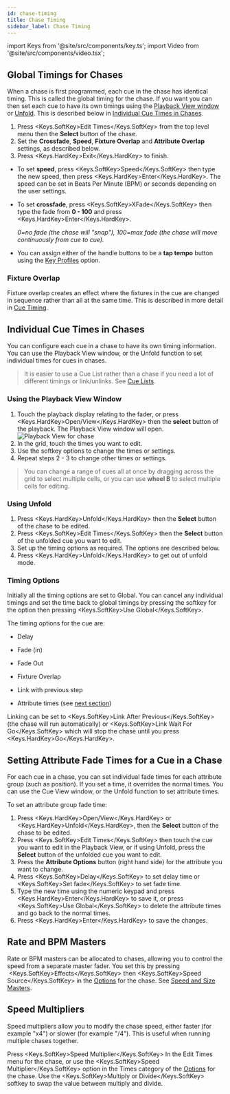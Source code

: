 ```yaml
---
id: chase-timing
title: Chase Timing
sidebar_label: Chase Timing
---
```


import Keys from '@site/src/components/key.ts';
import Video from '@site/src/components/video.tsx';

## Global Timings for Chases

When a chase is first programmed, each cue in the chase has identical
timing. This is called the global timing for the chase. If you want you
can then set each cue to have its own timings using the [Playback View
window](editing-a-chase.md#opening-a-chase-for-editing) or 
[Unfold](editing-a-chase.md#editing-a-chase-using-unfold). This is 
described below in [Individual Cue Times in Chases](#individual-cue-times-in-chases).

1. Press <Keys.SoftKey>Edit Times</Keys.SoftKey> from the top level menu then the **Select** button of
the chase.
2. Set the **Crossfade**, **Speed**, **Fixture Overlap** and **Attribute Overlap**
settings, as described below.
3. Press <Keys.HardKey>Exit</Keys.HardKey> to finish.

-   To set **speed**, press <Keys.SoftKey>Speed</Keys.SoftKey> then type the new speed, then press
    <Keys.HardKey>Enter</Keys.HardKey>. The speed can be set in Beats Per Minute (BPM) or seconds
    depending on the user settings.

-   To set **crossfade**, press <Keys.SoftKey>XFade</Keys.SoftKey> then type the fade from **0 - 100**
    and press <Keys.HardKey>Enter</Keys.HardKey>.

    *0=no fade (the chase will "snap"), 100=max fade (the chase will move
    continuously from cue to cue).*

-   You can assign either of the handle buttons to be a **tap tempo**
    button using the [Key Profiles](../system-settings/key-profiles.md) option.

### Fixture Overlap

Fixture overlap creates an effect where the fixtures in the cue are changed in
sequence rather than all at the same time. This is described in more detail in
[Cue Timing](../cues/cue-timing.md#fade-times-and-fixture-overlap).

## Individual Cue Times in Chases

You can configure each cue in a chase to have its own timing
information. You can use the Playback View window, or the Unfold
function to set individual times for cues in chases.

> It is easier to use a Cue List rather than a chase if you need a 
lot of different timings or link/unlinks. See [Cue Lists](../cue-lists.md).

### Using the Playback View Window

1. Touch the playback display relating to the fader, or press <Keys.HardKey>Open/View</Keys.HardKey> then the **select** button of the playback. The Playback View window will open.<br/>
  ![Playback View for chase](/docs/images/Playback-View-for-chase.png)
2. In the grid, touch the times you want to edit.
3. Use the softkey options to change the times or settings.
4. Repeat steps 2 - 3 to change other times or settings.

> You can change a range of cues all at once by dragging across the
    grid to select multiple cells, or you can use **wheel B** to select
    multiple cells for editing.

### Using Unfold

1. Press <Keys.HardKey>Unfold</Keys.HardKey> then the **Select** button of the chase to be edited.
2. Press <Keys.SoftKey>Edit Times</Keys.SoftKey> then the **Select** button of the unfolded cue you
want to edit.
3. Set up the timing options as required. The options are described
below.
4. Press <Keys.HardKey>Unfold</Keys.HardKey> to get out of unfold mode.

### Timing Options

Initially all the timing options are set to Global. You can cancel any
individual timings and set the time back to global timings by pressing
the softkey for the option then pressing <Keys.SoftKey>Use Global</Keys.SoftKey>.

The timing options for the cue are:

-   Delay

-   Fade (in)

-   Fade Out

-   Fixture Overlap

-   Link with previous step

-   Attribute times (see [next section](#setting-attribute-fade-times-for-a-cue-in-a-chase))

Linking can be set to <Keys.SoftKey>Link After Previous</Keys.SoftKey> (the chase will run
automatically) or <Keys.SoftKey>Link Wait For Go</Keys.SoftKey> which will stop the chase until
you press <Keys.HardKey>Go</Keys.HardKey>.

## Setting Attribute Fade Times for a Cue in a Chase

For each cue in a chase, you can set individual fade times for each
attribute group (such as position). If you set a time, it overrides the
normal times. You can use the Cue View window, or the Unfold function to
set attribute times.

To set an attribute group fade time:

1. Press <Keys.HardKey>Open/View</Keys.HardKey> or <Keys.HardKey>Unfold</Keys.HardKey>, then the **Select** button of the chase
to be edited.
2. Press <Keys.SoftKey>Edit Times</Keys.SoftKey> then touch the cue you want to edit in the
Playback View, or if using Unfold, press the **Select** button of the unfolded
cue you want to edit.
3. Press the **Attribute Options** button (right hand side) for the
attribute you want to change.
4. Press <Keys.SoftKey>Delay</Keys.SoftKey> to set delay time or <Keys.SoftKey>Set fade</Keys.SoftKey> to set fade time.
5. Type the new time using the numeric keypad and press <Keys.HardKey>Enter</Keys.HardKey> to
save it, or press <Keys.SoftKey>Use Global</Keys.SoftKey> to delete the attribute times and go
back to the normal times.
6. Press <Keys.HardKey>Enter</Keys.HardKey> to save the changes.

## Rate and BPM Masters

Rate or BPM masters can be allocated to chases, allowing you to control
the speed from a separate master fader. You set this by pressing
&nbsp;<Keys.SoftKey>Effects</Keys.SoftKey> then <Keys.SoftKey>Speed Source</Keys.SoftKey> in the [Options](../cues/playback-options.md) for the chase.
See [Speed and Size Masters](../running-the-show/playback-controls.md#speed-and-size-masters).

## Speed Multipliers

Speed multipliers allow you to modify the chase speed, either faster
(for example "x4") or slower (for example "/4"). This is useful when
running multiple chases together.

Press <Keys.SoftKey>Speed Multiplier</Keys.SoftKey> In the Edit Times menu for the chase, or use
the <Keys.SoftKey>Speed Multiplier</Keys.SoftKey> option in the Times category of the 
[Options](../cues/playback-options.md) for the chase. Use the <Keys.SoftKey>Multiply or Divide</Keys.SoftKey> softkey to swap
the value between multiply and divide.
